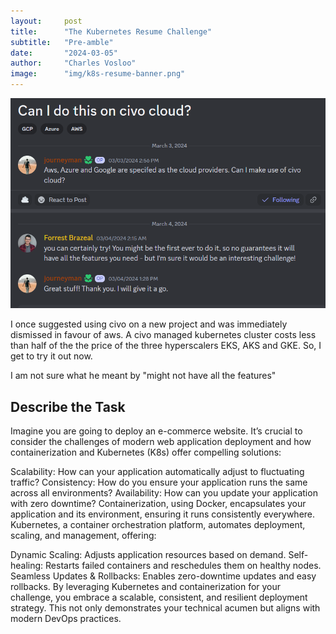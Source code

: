 ```yaml
---
layout:     post
title:      "The Kubernetes Resume Challenge"
subtitle:   "Pre-amble"
date:       "2024-03-05"
author:     "Charles Vosloo"
image:      "img/k8s-resume-banner.png"
---
```

![screenshot](/img/discord-chat.png)


I once suggested using civo on a new project and was immediately dismissed in favour of aws. A civo managed kubernetes cluster costs less than half of the the price of the three hyperscalers EKS, AKS and GKE. So, I get to try it out now. 

I am not sure what he meant by "might not have all the features"


<!-- ## Screenshots

![screenshot](/img/fullscreenshot.png)

**Post**
![screenshot](/img/post.png)

**Search**
![screenshot](/img/sitesearch.png)

**Disqus**
![screenshot](/img/disqus.png)
-->

## Describe the Task

Imagine you are going to deploy an e-commerce website. It’s crucial to consider the challenges of modern web application deployment and how containerization and Kubernetes (K8s) offer compelling solutions:

Scalability: How can your application automatically adjust to fluctuating traffic?
Consistency: How do you ensure your application runs the same across all environments?
Availability: How can you update your application with zero downtime?
Containerization, using Docker, encapsulates your application and its environment, ensuring it runs consistently everywhere. Kubernetes, a container orchestration platform, automates deployment, scaling, and management, offering:

Dynamic Scaling: Adjusts application resources based on demand.
Self-healing: Restarts failed containers and reschedules them on healthy nodes.
Seamless Updates & Rollbacks: Enables zero-downtime updates and easy rollbacks.
By leveraging Kubernetes and containerization for your challenge, you embrace a scalable, consistent, and resilient deployment strategy. This not only demonstrates your technical acumen but aligns with modern DevOps practices.